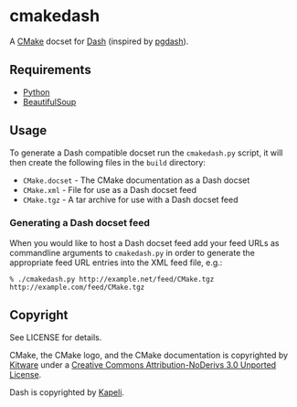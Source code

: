 cmakedash
=========

A [CMake](http://cmake.org/) docset for [Dash](http://kapeli.com/dash/)
(inspired by [pgdash](https://github.com/datasaur/pgdash)).

Requirements
------------

* [Python](https://www.python.org)
* [BeautifulSoup](http://www.crummy.com/software/BeautifulSoup/)


Usage
-----

To generate a Dash compatible docset run the `cmakedash.py` script,
it will then create the following files in the `build` directory:

* `CMake.docset` - The CMake documentation as a Dash docset
* `CMake.xml` - File for use as a Dash docset feed
* `CMake.tgz` - A tar archive for use with a Dash docset feed


### Generating a Dash docset feed

When you would like to host a Dash docset feed add your feed URLs as
commandline arguments to `cmakedash.py` in order to generate the appropriate
feed URL entries into the XML feed file, e.g.:

    % ./cmakedash.py http://example.net/feed/CMake.tgz http://example.com/feed/CMake.tgz


Copyright
---------

See LICENSE for details.

CMake, the CMake logo, and the CMake documentation is copyrighted
by [Kitware](http://www.kitware.com/) under a [Creative Commons Attribution-NoDerivs 3.0 Unported License](http://creativecommons.org/licenses/by-nd/3.0/).

Dash is copyrighted by [Kapeli](http://kapeli.com/dash/).
